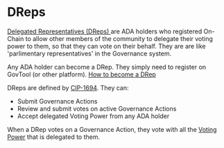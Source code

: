# DReps

[Delegated Representatives (DReps) ](https://docs.sanchogov.tools/faqs/what-is-a-drep) are ADA holders who registered On-Chain to allow other members of the community to delegate their voting power to them, so that they can vote on their behalf. They are are like 'parlimentary representatives' in the Governance system.

Any ADA holder can become a DRep. They simply need to register on GovTool (or other platform). [How to become a DRep](https://docs.sanchogov.tools/how-to-use-the-govtool/using-govtool/register-as-a-drep)

DReps are defined by [CIP-1694](https://www.1694.io/). They can:

* Submit Governance Actions
* Review and submit votes on active Governance Actions
* Accept delegated Voting Power from any ADA holder

When a DRep votes on a Governance Action, they vote with all the [Voting Power](../../../../faqs/what-is-voting-power.md) that is delegated to them.
